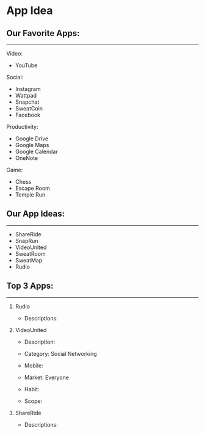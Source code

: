 # App Idea

## Our Favorite Apps:
____________________________________
Video:
- YouTube

Social:
- Instagram
- Wattpad
- Snapchat
- SweatCoin
- Facebook

Productivity:
- Google Drive
- Google Maps
- Google Calendar
- OneNote

Game:
- Chess
- Escape Room
- Temple Run


## Our App Ideas:
_________________________________________
- ShareRide
- SnapRun
- VideoUnited
- SweatRoom
- SweatMap
- Rudio


## Top 3 Apps:
_______________________________________
 1. Rudio
    - Descriptions:
    
 2. VideoUnited
    - Description: 

    - Category: Social Networking

    - Mobile:

    
    - Market: Everyone

    - Habit: 

    - Scope: 
  
 3. ShareRide
    - Descriptions:


